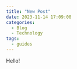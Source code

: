 ```yaml
---
title: "New Post"
date: 2023-11-14 17:09:00
categories:
  - Blog
  - Technology
tags:
  - guides
---
```

Hello!